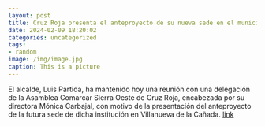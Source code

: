 ```yaml
---
layout: post
title: Cruz Roja presenta el anteproyecto de su nueva sede en el municipio
date: 2024-02-09 18:20:02
categories: uncategorized
tags:
- random
image: /img/image.jpg
caption: This is a picture
---
```

El alcalde, Luis Partida, ha mantenido hoy una reunión con una delegación de la Asamblea Comarcar Sierra Oeste de Cruz Roja, encabezada por su directora Mónica Carbajal, con motivo de la presentación del anteproyecto de la futura sede de dicha institución en Villanueva de la Cañada.  [link](https://www.ayto-villacanada.es/noticias/cruz-roja-presenta-el-anteproyecto-de-su-nueva-sede-en-el-municipio/)
